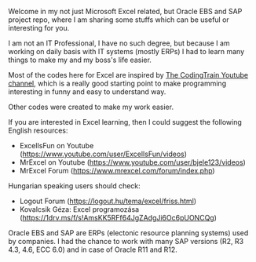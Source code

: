 Welcome in my not just Microsoft Excel related, but Oracle EBS and SAP project repo, where I am sharing some stuffs which can be useful or interesting for you.

I am not an IT Professional, I have no such degree, but because I am working on daily basis with IT systems (mostly ERPs) I had to learn many things to make my and my boss's life easier.

Most of the codes here for Excel are inspired by [The CodingTrain Youtube channel](https://www.youtube.com/thecodingtrain/), which is a really good starting point to make programming interesting in funny and easy to understand way.

Other codes were created to make my work easier. 

If you are interested in Excel learning, then I could suggest the following English resources:
* ExcelIsFun on Youtube (https://www.youtube.com/user/ExcelIsFun/videos)
* MrExcel on Youtube (https://www.youtube.com/user/bjele123/videos)
* MrExcel Forum (https://www.mrexcel.com/forum/index.php)

Hungarian speaking users should check:
* Logout Forum (https://logout.hu/tema/excel/friss.html)
* Kovalcsik Géza: Excel programozása (https://1drv.ms/f/s!AmsKK5RFf64JgZAdgJi6Oc6pUONCQg)

Oracle EBS and SAP are ERPs (electonic resource planning systems) used by companies. I had the chance to work with many SAP versions (R2, R3 4.3, 4.6, ECC 6.0) and in case of Oracle R11 and R12.
